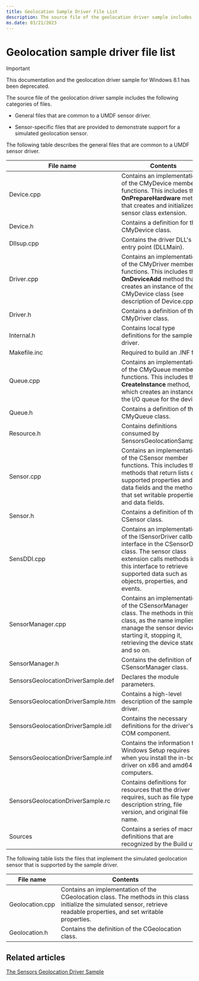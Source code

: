 ```yaml
---
title: Geolocation Sample Driver File List
description: The source file of the geolocation driver sample includes the following categories of files.
ms.date: 03/21/2023
---
```


# Geolocation sample driver file list

> [!IMPORTANT]
> This documentation and the geolocation driver sample for Windows 8.1 has been deprecated.

The source file of the geolocation driver sample includes the following categories of files.

- General files that are common to a UMDF sensor driver.

- Sensor-specific files that are provided to demonstrate support for a simulated geolocation sensor.

The following table describes the general files that are common to a UMDF sensor driver.

| File name | Contents |
|--|--|
| Device.cpp | Contains an implementation of the CMyDevice member functions. This includes the **OnPrepareHardware** method that creates and initializes the sensor class extension. |
| Device.h | Contains a definition for the CMyDevice class. |
| Dllsup.cpp | Contains the driver DLL's entry point (DLLMain). |
| Driver.cpp | Contains an implementation of the CMyDriver member functions. This includes the **OnDeviceAdd** method that creates an instance of the CMyDevice class (see description of Device.cpp). |
| Driver.h | Contains a definition of the CMyDriver class. |
| Internal.h | Contains local type definitions for the sample driver. |
| Makefile.inc | Required to build an .INF file. |
| Queue.cpp | Contains an implementation of the CMyQueue member functions. This includes the **CreateInstance** method, which creates an instance of the I/O queue for the device. |
| Queue.h | Contains a definition of the CMyQueue class. |
| Resource.h | Contains definitions consumed by SensorsGeolocationSample.h. |
| Sensor.cpp | Contains an implementation of the CSensor member functions. This includes the methods that return lists of supported properties and data fields and the methods that set writable properties and data fields. |
| Sensor.h | Contains a definition of the CSensor class. |
| SensDDI.cpp | Contains an implementation of the ISensorDriver callback interface in the CSensorDdi class. The sensor class extension calls methods in this interface to retrieve supported data such as objects, properties, and events. |
| SensorManager.cpp | Contains an implementation of the CSensorManager class. The methods in this class, as the name implies, manage the sensor device: starting it, stopping it, retrieving the device state, and so on. |
| SensorManager.h | Contains the definition of the CSensorManager class. |
| SensorsGeolocationDriverSample.def | Declares the module parameters. |
| SensorsGeolocationDriverSample.htm | Contains a high-level description of the sample driver. |
| SensorsGeolocationDriverSample.idl | Contains the necessary definitions for the driver's COM component. |
| SensorsGeolocationDriverSample.inf | Contains the information that Windows Setup requires when you install the in-box driver on x86 and amd64 computers. |
| SensorsGeolocationDriverSample.rc | Contains definitions for resources that the driver requires, such as file type, file description string, file version, and original file name. |
| Sources | Contains a series of macro definitions that are recognized by the Build utility |

The following table lists the files that implement the simulated geolocation sensor that is supported by the sample driver.

| File name | Contents |
|--|--|
| Geolocation.cpp | Contains an implementation of the CGeolocation class. The methods in this class initialize the simulated sensor, retrieve readable properties, and set writable properties. |
| Geolocation.h | Contains the definition of the CGeolocation class. |

## Related articles

[The Sensors Geolocation Driver Sample](sensors-geolocation-driver-sample.md)  
